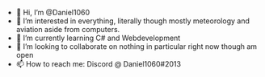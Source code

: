 - 👋 Hi, I’m @Daniel1060
- 👀 I’m interested in everything, literally though mostly meteorology and aviation aside from computers.
- 🌱 I’m currently learning C# and Webdevelopment
- 💞️ I’m looking to collaborate on nothing in particular right now though am open
- 📫 How to reach me: Discord @ Daniel1060#2013

<!---
Daniel1060/Daniel1060 is a ✨ special ✨ repository because its `README.md` (this file) appears on your GitHub profile.
You can click the Preview link to take a look at your changes.
--->
